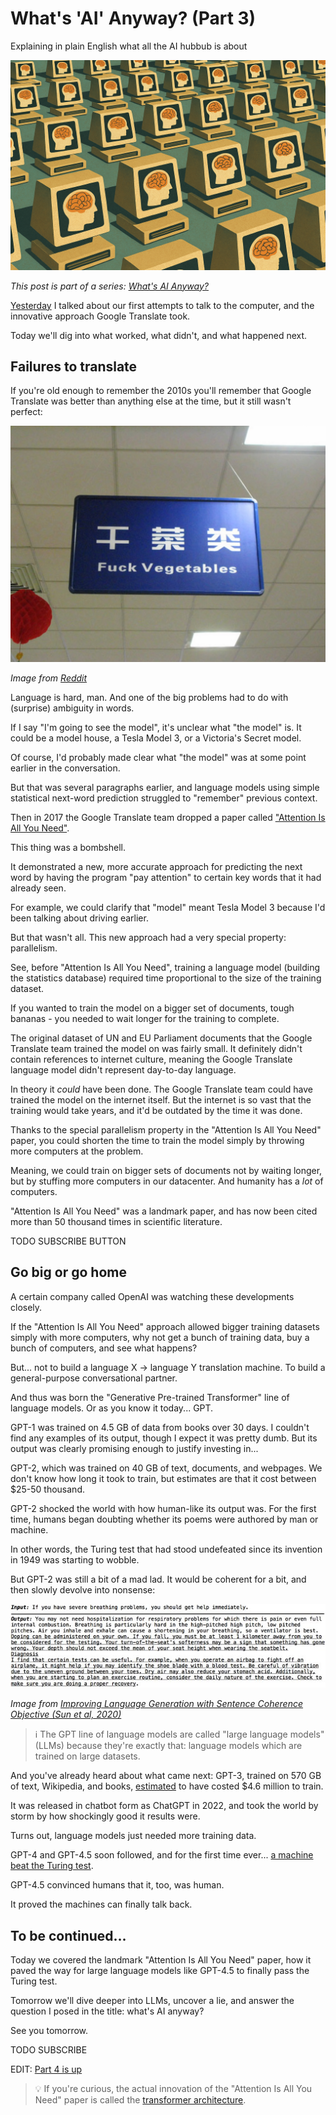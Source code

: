 <!------------------------- REFERENCE LINKS BLOCK ----------------------------------->
[TODO]: some-link
<!----------------------- END REFERENCE LINKS BLOCK --------------------------------->

What's 'AI' Anyway? (Part 3)
============================
Explaining in plain English what all the AI hubbub is about

![](./images/image.png)

_This post is part of a series: [What's AI Anyway?](https://mieubrisse.substack.com/p/whats-ai-anyway)_

[Yesterday](https://mieubrisse.substack.com/p/whats-ai-anyway-part-2) I talked about our first attempts to talk to the computer, and the innovative approach Google Translate took.

Today we'll dig into what worked, what didn't, and what happened next.

Failures to translate
---------------------
If you're old enough to remember the 2010s you'll remember that Google Translate was better than anything else at the time, but it still wasn't perfect:

![](./images/fuck-vegetables.jpg)

_Image from [Reddit](https://old.reddit.com/r/engrish/comments/vljcal/fuck_vegetables/)_

Language is hard, man. And one of the big problems had to do with (surprise) ambiguity in words.

If I say "I'm going to see the model", it's unclear what "the model" is. It could be a model house, a Tesla Model 3, or a Victoria's Secret model.

Of course, I'd probably made clear what "the model" was at some point earlier in the conversation. 

But that was several paragraphs earlier, and language models using simple statistical next-word prediction struggled to "remember" previous context.

Then in 2017 the Google Translate team dropped a paper called ["Attention Is All You Need"](https://en.wikipedia.org/wiki/Attention_Is_All_You_Need#).

This thing was a bombshell.

It demonstrated a new, more accurate approach for predicting the next word by having the program "pay attention" to certain key words that it had already seen.

For example, we could clarify that "model" meant Tesla Model 3 because I'd been talking about driving earlier.

But that wasn't all. This new approach had a very special property: parallelism.

See, before "Attention Is All You Need", training a language model (building the statistics database) required time proportional to the size of the training dataset.

If you wanted to train the model on a bigger set of documents, tough bananas - you needed to wait longer for the training to complete.

The original dataset of UN and EU Parliament documents that the Google Translate team trained the model on was fairly small. It definitely didn't contain references to internet culture, meaning the Google Translate language model didn't represent day-to-day language.

In theory it _could_ have been done. The Google Translate team could have trained the model on the internet itself. But the internet is so vast that the training would take years, and it'd be outdated by the time it was done.

Thanks to the special parallelism property in the "Attention Is All You Need" paper, you could shorten the time to train the model simply by throwing more computers at the problem.

Meaning, we could train on bigger sets of documents not by waiting longer, but by stuffing more computers in our datacenter. And humanity has a _lot_ of computers.

"Attention Is All You Need" was a landmark paper, and has now been cited more than 50 thousand times in scientific literature.

TODO SUBSCRIBE BUTTON

Go big or go home
-----------------
A certain company called OpenAI was watching these developments closely. 

If the "Attention Is All You Need" approach allowed bigger training datasets simply with more computers, why not get a bunch of training data, buy a bunch of computers, and see what happens?

But... not to build a language X → language Y translation machine. To build a general-purpose conversational partner.

And thus was born the "Generative Pre-trained Transformer" line of language models. Or as you know it today... GPT.

GPT-1 was trained on 4.5 GB of data from books over 30 days. I couldn't find any examples of its output, though I expect it was pretty dumb. But its output was clearly promising enough to justify investing in...

GPT-2, which was trained on 40 GB of text, documents, and webpages. We don't know how long it took to train, but estimates are that it cost between $25-50 thousand.

GPT-2 shocked the world with how human-like its output was. For the first time, humans began doubting whether its poems were authored by man or machine.

In other words, the Turing test that had stood undefeated since its invention in 1949 was starting to wobble.

But GPT-2 was still a bit of a mad lad. It would be coherent for a bit, and then slowly devolve into nonsense:

![](./images/gpt2-output.jpg)

_Image from [Improving Language Generation with Sentence Coherence Objective (Sun et al, 2020)](https://www.researchgate.net/publication/344245575_Improving_Language_Generation_with_Sentence_Coherence_Objective)_

> ℹ️  The GPT line of language models are called "large language models" (LLMs) because they're exactly that: language models which are trained on large datasets.

And you've already heard about what came next: GPT-3, trained on 570 GB of text, Wikipedia, and books, [estimated](https://lambda.ai/blog/demystifying-gpt-3) to have costed $4.6 million to train.

It was released in chatbot form as ChatGPT in 2022, and took the world by storm by how shockingly good it results were.

Turns out, language models just needed more training data.

GPT-4 and GPT-4.5 soon followed, and for the first time ever... [a machine beat the Turing test](https://arxiv.org/abs/2503.23674).

GPT-4.5 convinced humans that it, too, was human.

It proved the machines can finally talk back.

To be continued...
------------------
Today we covered the landmark "Attention Is All You Need" paper, how it paved the way for large language models like GPT-4.5 to finally pass the Turing test.

Tomorrow we'll dive deeper into LLMs, uncover a lie, and answer the question I posed in the title: what's AI anyway?

See you tomorrow.

TODO SUBSCRIBE

EDIT: [Part 4 is up](https://mieubrisse.substack.com/p/whats-ai-anyway-finale)

> 💡 If you're curious, the actual innovation of the "Attention Is All You Need" paper is called the [transformer architecture](https://en.wikipedia.org/wiki/Transformer_(deep_learning_architecture)).






<!------------------ IG POST DESCRIPTION --------------------->
<!--
TODO

🐒 Full article at link in bio.
-->

<!-------------------- IG STORY TEXT ------------------------->
<!--
TODO
-->
